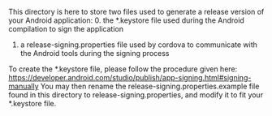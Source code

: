 This directory is here to store two files used to generate a release version of your Android application:
0. the *.keystore file used during the Android compilation to sign the application
1. a release-signing.properties file used by cordova to communicate with the Android tools during the signing process

To create the *.keystore file, please follow the procedure given here:
https://developer.android.com/studio/publish/app-signing.html#signing-manually
You may then rename the release-signing.properties.example file found in this directory to release-signing.properties, and modify it to fit your *.keystore file.